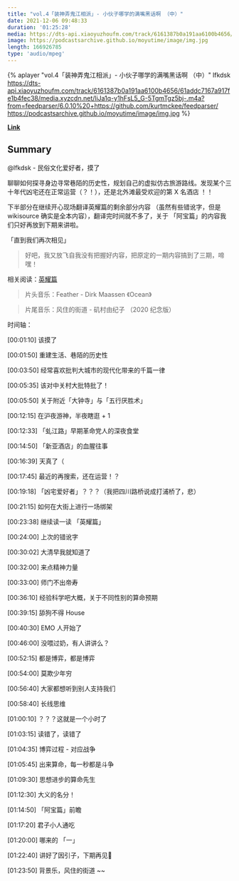 ```yaml
---
title: "vol.4「装神弄鬼江相派」- 小伙子哪学的满嘴黑话啊 （中）"
date: 2021-12-06 09:48:33
duration: '01:25:28'
media: https://dts-api.xiaoyuzhoufm.com/track/6161387b0a191aa6100b4656/61addc7167a917fe1b4fec38/media.xyzcdn.net/liJa1q-y1hFsL5_G-5TgmTgz5bj-.m4a?from=feedparser/6.0.10%20+https://github.com/kurtmckee/feedparser/
image: https://podcastsarchive.github.io/moyutime/image/img.jpg
length: 166926785
type: 'audio/mpeg'
---
```


{% aplayer "vol.4「装神弄鬼江相派」- 小伙子哪学的满嘴黑话啊 （中）" lfkdsk  https://dts-api.xiaoyuzhoufm.com/track/6161387b0a191aa6100b4656/61addc7167a917fe1b4fec38/media.xyzcdn.net/liJa1q-y1hFsL5_G-5TgmTgz5bj-.m4a?from=feedparser/6.0.10%20+https://github.com/kurtmckee/feedparser/ https://podcastsarchive.github.io/moyutime/image/img.jpg %}

**[Link](61addc7167a917fe1b4fec38)**

## Summary
<p>@lfkdsk - 民俗文化爱好者，摸了</p><p>聊聊如何探寻身边寻常巷陌的历史性，规划自己的虚拟仿古旅游路线。发现某个三十年代凶宅还在正常运营（？！），还是北外滩最受欢迎的第 X 名酒店 ！！</p><p>下半部分在继续开心现场翻译英耀篇的剩余部分内容 （虽然有些错讹字，但是 wikisource 确实是全本内容），翻译完时间就不多了，关于 「阿宝篇」的内容我们只好再放到下期来讲啦。</p><p>「直到我们再次相见」</p><blockquote>好吧，我又放飞自我没有把握好内容，把原定的一期内容搞到了三期，啼嘿！</blockquote><p>相关阅读：<a href="https://zh.m.wikisource.org/zh/%E8%8B%B1%E8%80%80%E8%B3%A6">英耀篇</a></p><blockquote>片头音乐：Feather - Dirk Maassen 《Ocean》</blockquote><blockquote>片尾音乐：风住的街道 - 矶村由纪子 （2020 纪念版）</blockquote><p>时间轴：</p><p>[00:01:10] 该摸了</p><p>[00:01:50] 重建生活、巷陌的历史性</p><p>[00:03:50] 经常喜欢批判大城市的现代化带来的千篇一律</p><p>[00:05:35] 该对中关村大批特批了！</p><p>[00:05:50] 关于附近「大钟寺」与「五行厌胜术」</p><p>[00:12:15] 在沪夜游神，半夜瞎逛 + 1</p><p>[00:12:33] 「虬江路」早期革命党人的深夜食堂</p><p>[00:14:50] 「新亚酒店」的血腥往事</p><p>[00:16:39] 天真了（</p><p>[00:17:45] 最近的再搜索，还在运营！？</p><p>[00:19:18] 「凶宅爱好者」？？？（我把四川路桥说成打浦桥了，悲）</p><p>[00:21:15] 如何在大街上进行一场绑架</p><p>[00:23:38] 继续读一读 「英耀篇」</p><p>[00:24:00] 上次的错讹字</p><p>[00:30:02] 大清早我就知道了</p><p>[00:32:00] 来点精神力量</p><p>[00:33:00] 师门不出帝寿</p><p>[00:36:10] 经验科学吧大概，关于不同性别的算命预期</p><p>[00:39:15] 舔狗不得 House</p><p>[00:40:30] EMO 人开始了</p><p>[00:46:00] 没喂过奶，有人讲讲么？</p><p>[00:52:15] 都是博弈，都是博弈</p><p>[00:54:00] 莫欺少年穷</p><p>[00:56:40] 大家都想听到别人支持我们</p><p>[00:58:40] 长线思维</p><p>[01:00:10] ？？？这就是一个小时了</p><p>[01:03:15] 读错了，读错了</p><p>[01:04:35] 博弈过程 - 对应战争</p><p>[01:05:45] 出来算命，每一秒都是斗争</p><p>[01:09:30] 思想进步的算命先生</p><p>[01:12:30] 大义的名分！</p><p>[01:14:50] 「阿宝篇」前瞻</p><p>[01:17:20] 君子小人通吃</p><p>[01:20:00] 哪来的 「一」</p><p>[01:22:40] 讲好了因引子，下期再见👋</p><p>[01:23:50] 背景乐，风住的街道 ~~</p>
    